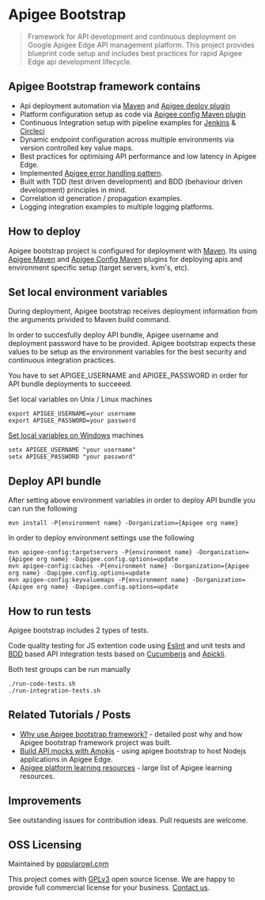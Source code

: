 # Apigee Bootstrap

> Framework for API development and continuous deployment on Google Apigee Edge API management platform.
> This project provides blueprint code setup and includes best practices for rapid Apigee Edge api development lifecycle.

## Apigee Bootstrap framework contains

* Api deployment automation via [Maven](https://maven.apache.org) and [Apigee deploy plugin](https://github.com/apigee/apigee-deploy-maven-plugin)
* Platform configuration setup as code via [Apigee config Maven plugin](https://github.com/apigee/apigee-config-maven-plugin)
* Continuous Integration setup with pipeline examples for [Jenkins](https://jenkins.io) & [Circleci](https://circleci.com)
* Dynamic endpoint configuration across multiple environments via version controlled key value maps.
* Best practices for optimising API performance and low latency in Apigee Edge.
* Implemented [Apigee error handling pattern](https://community.apigee.com/articles/23724/an-error-handling-pattern-for-apigee-proxies.html).
* Built with TDD (test driven development) and BDD (behaviour driven development) principles in mind.
* Correlation id generation / propagation examples.
* Logging integration examples to multiple logging platforms.

## How to deploy

Apigee bootstrap project is configured for deployment with [Maven](https://maven.apache.org). Its using [Apigee Maven](https://github.com/apigee/apigee-deploy-maven-plugin) and [Apigee Config Maven](https://github.com/apigee/apigee-config-maven-plugin) plugins for deploying apis and environment specific setup (target servers, kvm's, etc).

## Set local environment variables

During deployment, Apigee bootstrap receives deployment information from the arguments privided to Maven build command.

In order to succesfully deploy API bundle, Apigee username and deployment password have to be provided. Apigee bootstrap expects these values to be setup as the environment variables for the best security and continuous integration practices.

You have to set APIGEE_USERNAME and APIGEE_PASSWORD in order for API bundle deployments to succeeed.

Set local variables on Unix / Linux machines

    export APIGEE_USERNAME=your username
    export APIGEE_PASSWORD=your password

[Set local variables on Windows](https://ss64.com/nt/) machines

    setx APIGEE_USERNAME "your username"
    setx APIGEE_PASSWORD "your password"

## Deploy API bundle

After setting above environment variables in order to deploy API bundle you can run the following

    mvn install -P{environment name} -Dorganization={Apigee org name}

In order to deploy environment settings use the following

    mvn apigee-config:targetservers -P{environment name} -Dorganization={Apigee org name} -Dapigee.config.options=update 
    mvn apigee-config:caches -P{environment name} -Dorganization={Apigee org name} -Dapigee.config.options=update 
    mvn apigee-config:keyvaluemaps -P{environment name} -Dorganization={Apigee org name} -Dapigee.config.options=update  

## How to run tests

Apigee bootstrap includes 2 types of tests.

Code quality testing for JS extention code using [Eslint](https://eslint.org/) and unit tests and [BDD](https://en.wikipedia.org/wiki/Behavior-driven_development) based API integration tests based on [Cucumberjs](https://www.npmjs.com/package/cucumber) and [Apickli](https://github.com/apickli/apickli).

Both test groups can be run manually

    ./run-code-tests.sh
    ./run-integration-tests.sh

## Related Tutorials / Posts

* [Why use Apigee bootstrap framework?](https://www.popularowl.com/blog/why-use-apigee-api-bootstrap-framework/) - detailed post why and how Apigee bootstrap framework project was built.
* [Build API mocks with Amokjs](https://www.popularowl.com/blog/build-api-mocks-with-amokjs/) - using apigee bootstrap to host Nodejs applications in Apigee Edge.
* [Apigee platform learning resources](https://community.apigee.com/articles/56382/apigee-api-platform-learning-guide.html) - large list of Apigee learning resources.

## Improvements

See outstanding issues for contribution ideas. Pull requests are welcome.

## OSS Licensing

Maintained by [popularowl.cọm](https://popularowl.com) 

This project comes with [GPLv3](https://www.gnu.org/licenses/gpl-3.0.en.html) open source license. We are happy to provide full commercial license for your business. [Contact us](https://github.com/sauliuz).
